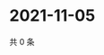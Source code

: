 # 2021-11-05

共 0 条

<!-- BEGIN WEIBO -->
<!-- 最后更新时间 Fri Nov 05 2021 12:14:37 GMT+0800 (China Standard Time) -->

<!-- END WEIBO -->
